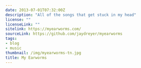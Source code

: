 ```yaml
---
date: 2013-07-01T07:32:00Z
description: "All of the songs that get stuck in my head"
license: ""
licenseLink: ""
sitelink: https://myearworms.com/
sourceLink: https://github.com/jaydreyer/myearworms
tags:
- blog
- music
thumbnail: /img/myearworms-tn.jpg
title: My Earworms
---
```

